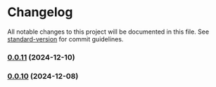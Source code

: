 # Changelog

All notable changes to this project will be documented in this file. See [standard-version](https://github.com/conventional-changelog/standard-version) for commit guidelines.

### [0.0.11](https://github.com/VIIgit/awesome-charts/compare/v0.0.18...v0.0.11) (2024-12-10)

### [0.0.10](https://github.com/VIIgit/awesome-charts/compare/v0.1.1...v0.0.10) (2024-12-08)
